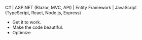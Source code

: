 
C# | ASP.NET (Blazor, MVC, API) | Entity Framework | JavaScript (TypeScript, React, Node.js, Express) 
- Get it to work.
- Make the code beautiful.
- Optimize
